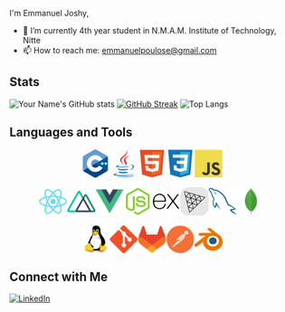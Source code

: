 
I'm Emmanuel Joshy,

- 🔭 I’m currently 4th year student in N.M.A.M. Institute of Technology, Nitte
- 📫 How to reach me: emmanuelpoulose@gmail.com


## Stats

![Your Name's GitHub stats](https://github-readme-stats.vercel.app/api?username=Eman-69&show_icons=true&theme=radical)
<a href="https://git.io/streak-stats"><img src="https://github-readme-streak-stats.herokuapp.com?user=Eman-69&hide_current_streak=true&hide_longest_streak=true" alt="GitHub Streak" /></a>
![Top Langs](https://github-readme-stats.vercel.app/api/top-langs/?username=Eman-69&hide_progress=true)

## Languages and Tools
<div>
  <div style="display:flex; justify-content:center;">
    <img src="techstack/Cpp.svg" width="50px"></img>
    <img src="techstack/Java.svg" width="50px"></img>
    <img src="techstack/HTML5.svg" width="50px"></img>
    <img src="techstack/CSS3.svg" width="50px"></img>
    <img src="techstack/JavaScript.svg" width="50px"></img>
    <!-- <img src="techstack/PHP.svg" width="50px"></img> -->
  </div>
  <br>
  <div style="display:flex; justify-content:center;">
    <img src="techstack/React.svg" width="50px"></img>
    <img src="techstack/Nuxt.svg" width="50px"></img>
    <img src="techstack/Vue.js.svg" width="50px"></img>
    <img src="techstack/Node.js.svg" width="50px"></img>
    <img src="techstack/Express.svg" width="50px"></img>
    <img src="techstack/Three.js.svg" style="fill:grey;" width="50px"></img>
    <img src="techstack/MySQL.svg" width="50px"></img>
    <img src="techstack/MongoDB.svg" width="50px"></img>
  </div>
  <br>
  <div style="display:flex; justify-content:center;">
    <img src="techstack/Linux.svg" width="50px"></img>
    <img src="techstack/Git.svg" width="50px"></img>
    <img src="techstack/GitLab.svg" width="50px"></img>
    <img src="techstack/Postman.svg" width="50px"></img>
    <img src="techstack/Blender.svg" width="50px"></img>
  </div>
</div>

## Connect with Me

[![LinkedIn](https://img.shields.io/badge/LinkedIn-Emmanuel_Joshy-blue)](https://www.linkedin.com/in/emmanuel-joshy/)





<!---
Eman-69/Eman-69 is a ✨ special ✨ repository because its `README.md` (this file) appears on your GitHub profile.
You can click the Preview link to take a look at your changes.
--->
